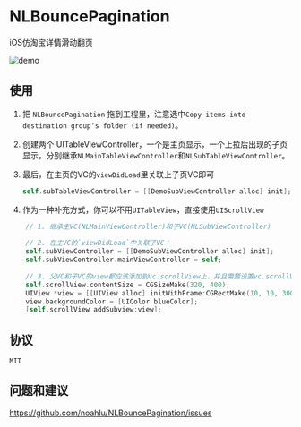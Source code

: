 NLBouncePagination
==================

iOS仿淘宝详情滑动翻页

![demo](https://cloud.githubusercontent.com/assets/1229684/3931388/18590668-2457-11e4-8128-738975dbfece.gif)

## 使用

1. 把 `NLBouncePagination` 拖到工程里，注意选中`Copy items into destination group‘s folder (if needed)`。
2. 创建两个 UITableViewController，一个是主页显示，一个上拉后出现的子页显示，分别继承`NLMainTableViewController`和`NLSubTableViewController`。
3. 最后，在主页的VC的`viewDidLoad`里关联上子页VC即可

	```objective-c
	self.subTableViewController = [[DemoSubViewController alloc] init];
	```	

4. 作为一种补充方式，你可以不用`UITableView`，直接使用`UIScrollView`

```objective-c
	// 1. 继承主VC(NLMainViewController)和子VC(NLSubViewController)
	
	// 2. 在主VC的`viewDidLoad`中关联子VC：
	self.subViewController = [[DemoSubViewController alloc] init];
    self.subViewController.mainViewController = self;
	
	// 3. 父VC和子VC的view都应该添加到vc.scrollView上，并且需要设置vc.scrollView.contentSize:
	self.scrollView.contentSize = CGSizeMake(320, 400);
	UIView *view = [[UIView alloc] initWithFrame:CGRectMake(10, 10, 300, 400)];
    view.backgroundColor = [UIColor blueColor];
	[self.scrollView addSubview:view];

```
	
## 协议
`MIT`


## 问题和建议
https://github.com/noahlu/NLBouncePagination/issues



